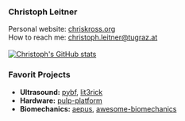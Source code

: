### Christoph Leitner

Personal website: [chriskross.org](http://www.chriskross.org/)\
How to reach me: [christoph.leitner@tugraz.at](mailto:christoph.leitner@tugraz.at)\
\
[![Christoph's GitHub stats](https://github-readme-stats.vercel.app/api?username=luuleitner&hide=prs,issues,&count_private=true&show_icons=true)](https://github.com/anuraghazra/github-readme-stats)


### Favorit Projects
* **Ultrasound:** [pybf](https://github.com/Sergio5714/pybf), [lit3rick](https://github.com/kelu124/lit3rick)
* **Hardware:** [pulp-platform](https://github.com/pulp-platform)
* **Biomechanics:** [aepus](https://github.com/iis-eth-zurich/AEPUS), [awesome-biomechanics](https://github.com/modenaxe/awesome-biomechanics)
